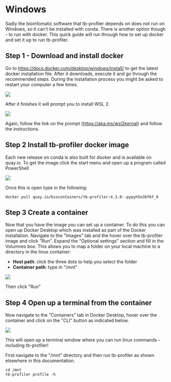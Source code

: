 # Windows

Sadly the bioinfomatic software that tb-profiler depends on does not run on Windows, so it can't be installed with conda. There is another option though - to run with docker. This quick guide will run through how to set up docker and set it up to run tb-profiler.

## Step 1 - Download and install docker

Go to https://docs.docker.com/desktop/windows/install/ to get the latest docker installation file. After it downloads, execute it and go through the recommended steps. During the installation process you might be asked to restart your computer a few times.

<img src="https://3546519222-files.gitbook.io/~/files/v0/b/gitbook-x-prod.appspot.com/o/spaces%2F-M9cvGy4eVqvGN5UqFAr%2Fuploads%2FxKJ8w7Z7ftFSPD8gcBHp%2FDocker_1.PNG?alt=media&token=c84c285b-e5df-4636-ba58-e6b1accb71d5">

After it finishes it will prompt you to install WSL 2.

<img src="https://3546519222-files.gitbook.io/~/files/v0/b/gitbook-x-prod.appspot.com/o/spaces%2F-M9cvGy4eVqvGN5UqFAr%2Fuploads%2Fn7JOnVUQzTIPQn50HXtQ%2FDocker_2.PNG?alt=media&token=9d734ef4-ec02-4ef2-a6bb-55056c597c72">

Again, follow the link on the prompt (https://aka.ms/wsl2kernal) and follow the instructions.

## Step 2 Install tb-profiler docker image

Each new release on conda is also built for docker and is available on quay.io. To get the image click the start menu and open up a program called PowerShell

<img src="https://3546519222-files.gitbook.io/~/files/v0/b/gitbook-x-prod.appspot.com/o/spaces%2F-M9cvGy4eVqvGN5UqFAr%2Fuploads%2F8wGPINCn7R80hxaG44Nn%2FDocker_8.jpg?alt=media&token=27877c76-fdf2-4718-a411-4b3646c5c5e0">

Once this is open type in the following:

```
docker pull quay.io/biocontainers/tb-profiler:4.3.0--pypyh5e36f6f_0
```

## Step 3 Create a container

Now that you have the image you can set up a container. To do this you can open up Docker Desktop which was installed as part of the Docker installation. Navigate to the "Images" tab and the hover over the tb-profiler image and click "Run". Expand the "Optional settings" section and fill in the Volumnes box. This allows you to map a folder on your local machine to a directory in the linux container:

* **Host path**: click the three dots to help you select the folder
* **Container path**: type in "/mnt"

<img src="https://3546519222-files.gitbook.io/~/files/v0/b/gitbook-x-prod.appspot.com/o/spaces%2F-M9cvGy4eVqvGN5UqFAr%2Fuploads%2FL5W92nGivltyk71fGRAY%2FDocker_5.PNG?alt=media&token=a30c07be-bdce-49b3-b137-df7e3c96c26b">

Then click "Run"

## Step 4 Open up a terminal from the container

Now navigate to the "Containers" tab in Docker Desktop, hover over the container and click on the "CLI" button as indicated below.

<img src="https://3546519222-files.gitbook.io/~/files/v0/b/gitbook-x-prod.appspot.com/o/spaces%2F-M9cvGy4eVqvGN5UqFAr%2Fuploads%2Fz8UyekpEUYAVAecsAZyy%2FDocker_6.PNG?alt=media&token=653ef919-ba37-4352-9c8a-0d0fb970442e">

This will open up a terminal window where you can run linux commands - including tb-profiler!

First navigate to the "/mnt" directory and then run tb-profiler as shown elsewhere in this documentation.

```
cd /mnt
tb-profiler profile -h
```